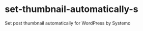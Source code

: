 set-thumbnail-automatically-s
=============================

Set post thumbnail automatically for WordPress by Systemo
